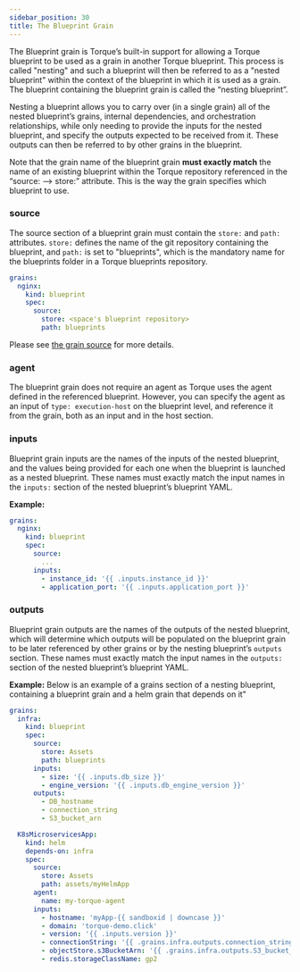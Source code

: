 ```yaml
---
sidebar_position: 30
title: The Blueprint Grain
---
```


The Blueprint grain is Torque’s built-in support for allowing a Torque blueprint to be used as a grain in another Torque blueprint. This process is called "nesting" and such a blueprint will then be referred to as a "nested blueprint" within the context of the blueprint in which it is used as a grain. The blueprint containing the blueprint grain is called the “nesting blueprint”. 

Nesting a blueprint allows you to carry over (in a single grain) all of the nested blueprint’s grains, internal dependencies, and orchestration relationships, while only needing to provide the inputs for the nested blueprint, and specify the outputs expected to be received from it. These outputs can then be referred to by other grains in the blueprint. 

Note that the grain name of the blueprint grain __must exactly match__ the name of an existing blueprint within the Torque repository referenced in the “source: —> store:” attribute. This is the way the grain specifies which blueprint to use.

### source
The source section of a blueprint grain must contain the ```store:``` and ```path:``` attributes. ```store:``` defines the name of the git repository containing the blueprint, and ```path:``` is set to "blueprints", which is the mandatory name for the blueprints folder in a Torque blueprints repository. 

```yaml
grains:
  nginx:
    kind: blueprint
    spec:
      source:
        store: <space's blueprint repository>
        path: blueprints      
```

Please see [the grain source](/blueprint-designer-guide/blueprints/blueprints-yaml-structure#source) for more details.

### agent
The blueprint grain does not require an agent as Torque uses the agent defined in the referenced blueprint. However, you can specify the agent as an input of ```type: execution-host``` on the blueprint level, and reference it from the grain, both as an input and in the host section.

### inputs
Blueprint grain inputs are the names of the inputs of the nested blueprint, and the values being provided for each one when the blueprint is launched as a nested blueprint. These names must exactly match the input names in the ```inputs:``` section of the nested blueprint’s blueprint YAML.

__Example:__

```yaml
grains:
  nginx:
    kind: blueprint
    spec:
      source:
        ...
      inputs:
        - instance_id: '{{ .inputs.instance_id }}'
        - application_port: '{{ .inputs.application_port }}'
```

### outputs 
Blueprint grain outputs are the names of the outputs of the nested blueprint, which will determine which outputs will be populated on the blueprint grain to be later referenced by other grains or by the nesting blueprint’s ```outputs``` section. These names must exactly match the input names in the ```outputs:``` section of the nested blueprint’s blueprint YAML.

__Example:__ Below is an example of a grains section of a nesting blueprint, containing a blueprint grain and a helm grain that depends on it"

```yaml 
grains:
  infra:
    kind: blueprint
    spec:
      source: 
        store: Assets
        path: blueprints
      inputs:
        - size: '{{ .inputs.db_size }}'
        - engine_version: '{{ .inputs.db_engine_version }}'
      outputs:
        - DB_hostname
        - connection_string
        - S3_bucket_arn

  K8sMicroservicesApp:
    kind: helm
    depends-on: infra
    spec:
      source:
        store: Assets
        path: assets/myHelmApp
      agent:
        name: my-torque-agent
      inputs:
        - hostname: 'myApp-{{ sandboxid | downcase }}'
        - domain: 'torque-demo.click'
        - version: '{{ .inputs.version }}'
        - connectionString: '{{ .grains.infra.outputs.connection_string }}'
        - objectStore.s3BucketArn: '{{ .grains.infra.outputs.S3_bucket_arn }}'
        - redis.storageClassName: gp2

```